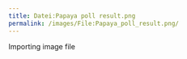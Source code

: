 ```yaml
---
title: Datei:Papaya poll result.png
permalink: /images/File:Papaya_poll_result.png/
---
```


Importing image file